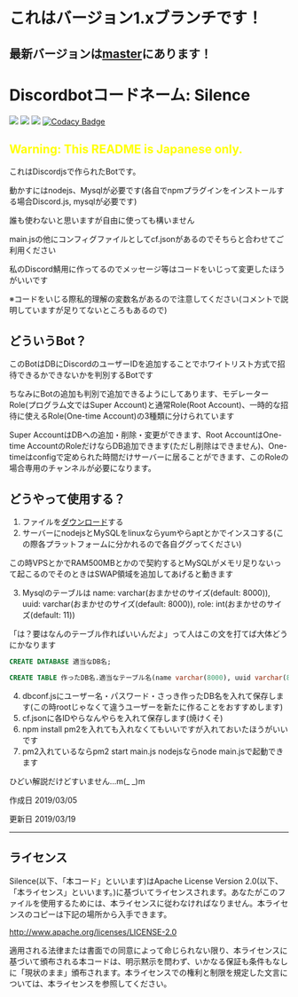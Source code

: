 # **これはバージョン1.xブランチです！**

## 最新バージョンは[master](https://github.com/Fairy-Phy/Silence/tree/master)にあります！

# Discordbotコードネーム: Silence


![](https://img.shields.io/github/release/Fairy-Phy/Silence.svg?label=version&style=flat-square)
![](https://img.shields.io/github/repo-size/Fairy-Phy/Silence.svg?style=flat-square)
![](https://img.shields.io/github/license/Fairy-Phy/Silence.svg?color=CB2533&style=flat-square)
[![Codacy Badge](https://api.codacy.com/project/badge/Grade/30f12a4ab2d64b4abe4380247c06a53f)](https://www.codacy.com/app/Fairy-Phy/Silence?utm_source=github.com&amp;utm_medium=referral&amp;utm_content=Fairy-Phy/Silence&amp;utm_campaign=Badge_Grade)

## **<span style="color: yellow; ">Warning: This README is Japanese only.</span>**

これはDiscordjsで作られたBotです。

動かすにはnodejs、Mysqlが必要です(各自でnpmプラグインをインストールする場合Discord.js, mysqlが必要です)

誰も使わないと思いますが自由に使っても構いません

main.jsの他にコンフィグファイルとしてcf.jsonがあるのでそちらと合わせてご利用ください

私のDiscord鯖用に作ってるのでメッセージ等はコードをいじって変更したほうがいいです

※コードをいじる際私的理解の変数名があるので注意してください(コメントで説明していますが足りてないところもあるので)

## どういうBot？
このBotはDBにDiscordのユーザーIDを追加することでホワイトリスト方式で招待できるかできないかを判別するBotです

ちなみにBotの追加も判別で追加できるようにしてあります、モデレーターRole(プログラム文ではSuper Account)と通常Role(Root Account)、一時的な招待に使えるRole(One-time Account)の3種類に分けられています

Super AccountはDBへの追加・削除・変更ができます、Root AccountはOne-time AccountのRoleだけならDB追加できます(ただし削除はできません)、One-timeはconfigで定められた時間だけサーバーに居ることができます、このRoleの場合専用のチャンネルが必要になります。

## どうやって使用する？
1. ファイルを[ダウンロード](https://github.com/Fairy-Phy/Silence/archive/master.zip "master.zip")する
2. サーバーにnodejsとMySQLをlinuxならyumやらaptとかでインスコする(この際各プラットフォームに分かれるので各自ググってください)

この時VPSとかでRAM500MBとかので契約するとMySQLがメモリ足りないって起こるのでそのときはSWAP領域を追加してあげると動きます

3. Mysqlのテーブルは name: varchar(おまかせのサイズ(default: 8000)), uuid: varchar(おまかせのサイズ(default: 8000)), role: int(おまかせのサイズ(default: 11))

「は？要はなんのテーブル作ればいいんだよ」って人はこの文を打てば大体どうにかなります

```sql
CREATE DATABASE 適当なDB名;

CREATE TABLE 作ったDB名.適当なテーブル名(name varchar(8000), uuid varchar(8000), role int(11));
```

4. dbconf.jsにユーザー名・パスワード・さっき作ったDB名を入れて保存します(この時rootじゃなくて違うユーザーを新たに作ることをおすすめします)
5. cf.jsonに各IDやらなんやらを入れて保存します(焼けくそ)
6. npm install pm2を入れても入れなくてもいいですが入れておいたほうがいいです
7. pm2入れているならpm2 start main.js  nodejsならnode main.jsで起動できます

ひどい解説だけどすいません...m(_ _)m

作成日 2019/03/05

更新日 2019/03/19

---
## ライセンス

Silence(以下、「本コード」といいます)はApache License Version 2.0(以下、「本ライセンス」といいます。)に基づいてライセンスされます。あなたがこのファイルを使用するためには、本ライセンスに従わなければなりません。本ライセンスのコピーは下記の場所から入手できます。

http://www.apache.org/licenses/LICENSE-2.0

適用される法律または書面での同意によって命じられない限り、本ライセンスに基づいて頒布される本コードは、明示黙示を問わず、いかなる保証も条件もなしに「現状のまま」頒布されます。本ライセンスでの権利と制限を規定した文言については、本ライセンスを参照してください。